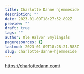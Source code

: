 ```yaml
---
title: Charlotte Danne hjemmeside
description: ""
date: 2023-01-09T18:27:52.892Z
preview: ""
draft: true
tags: ""
author: Ole Halvor Smylingsås
pageresources: {}
lastmod: 2023-01-09T18:28:21.588Z
slug: charlotte-danne-hjemmeside
---
```

<!--more-->
https://charlottedann.com/